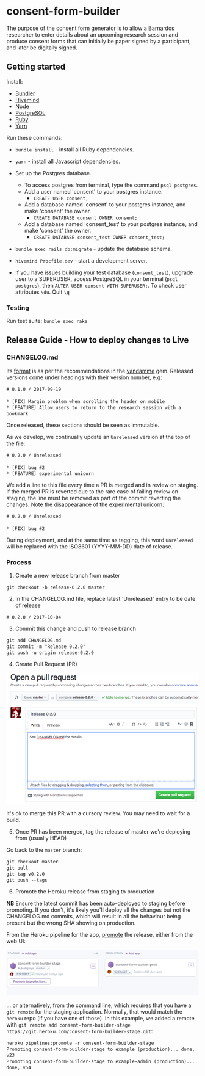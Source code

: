 # consent-form-builder

The purpose of the consent form generator is to allow a Barnardos researcher to
enter details about an upcoming research session and produce consent forms that can
initially be paper signed by a participant, and later be digitally signed.

## Getting started

Install:

* [Bundler](http://bundler.io/)
* [Hivemind](https://github.com/DarthSim/hivemind)
* [Node](https://nodejs.org/en/)
* [PostgreSQL](https://www.postgresql.org/)
* [Ruby](https://www.ruby-lang.org/en/)
* [Yarn](https://yarnpkg.com)

Run these commands:

* `bundle install` - install all Ruby dependencies.
* `yarn` - install all Javascript dependencies.
* Set up the Postgres database.
  * To access postgres from terminal, type the command `psql postgres`.
  * Add a user named 'consent' to your postgres instance.
    * `CREATE USER consent;`
  * Add a database named 'consent' to your postgres instance, and make 'consent' the owner.
    * `CREATE DATABASE consent OWNER consent;`
  * Add a database named 'consent_test' to your postgres instance, and make 'consent' the owner.
    * `CREATE DATABASE consent_test OWNER consent_test;`
* `bundle exec rails db:migrate` - update the database schema.
* `hivemind Procfile.dev` - start a development server.

* If you have issues building your test database (`consent_test`), upgrade user to a SUPERUSER, access PostgreSQL in your terminal (`psql postgres`), then `ALTER USER consent WITH SUPERUSER;`. To check user attributes `\du`. Quit `\q`

### Testing

Run test suite: `bundle exec rake`

## Release Guide - How to deploy changes to Live

### CHANGELOG.md

Its [format](https://github.com/tech-angels/vandamme#format) is as per the recommendations in the
[vandamme](https://github.com/tech-angels/vandamme) gem. Released versions come under headings with
their version number, e.g:

```
# 0.1.0 / 2017-09-19

* [FIX] Margin problem when scrolling the header on mobile
* [FEATURE] Allow users to return to the research session with a bookmark
```

Once released, these sections should be seen as immutable.

As we develop, we continually update an `Unreleased` version at the top of the file:

```
# 0.2.0 / Unreleased

* [FIX] bug #2
* [FEATURE] experimental unicorn
```

We add a line to this file every time a PR is merged and in review on staging. If the merged
PR is reverted due to the rare case of failing review on staging, the line must be removed
as part of the commit reverting the changes. Note the disappearance of the experimental unicorn:

```
# 0.2.0 / Unreleased

* [FIX] bug #2
```

During deployment, and at the same time as tagging, this word `Unreleased` will be
replaced with the ISO8601 (YYYY-MM-DD) date of release.

### Process

1.  Create a new release branch from master

```
git checkout -b release-0.2.0 master
```

2.  In the CHANGELOG.md file, replace latest 'Unreleased' entry to be date of release

```
# 0.2.0 / 2017-10-04
```

3.  Commit this change and push to release branch

```
git add CHANGELOG.md
git commit -m "Release 0.2.0"
git push -u origin release-0.2.0
```

4.  Create Pull Request (PR)

![Create PR](public/release-pr.png)

It's ok to merge this PR with a cursory review. You may need to wait for a build.

5.  Once PR has been merged, tag the release of master we're deploying from (usually HEAD)

Go back to the `master` branch:

```
git checkout master
git pull
git tag v0.2.0
git push --tags
```

6.  Promote the Heroku release from staging to production

**NB** Ensure the latest commit has been auto-deployed to staging before
promoting. If you don't, it's likely you'll deploy all the changes but not the
CHANGELOG.md commits, which will result in all the behaviour being present but the
wrong SHA showing on production.

From the Heroku pipeline for the app, [promote](https://devcenter.heroku.com/articles/pipelines#promoting)
the release, either from the web UI:

![Promote from staging](public/promote.png)

... or alternatively, from the command line, which requires that you have a `git remote` for the staging application. Normally, that would match the `heroku` repo (if you have one of those). In this example, we added a remote with `git remote add consent-form-builder-stage https://git.heroku.com/consent-form-builder-stage.git`:

```
heroku pipelines:promote -r consent-form-builder-stage
Promoting consent-form-builder-stage to example (production)... done, v23
Promoting consent-form-builder-stage to example-admin (production)... done, v54
```
